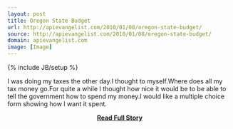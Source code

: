 ```yaml
---
layout: post
title: Oregon State Budget
url: http://apievangelist.com/2010/01/08/oregon-state-budget/
source: http://apievangelist.com/2010/01/08/oregon-state-budget/
domain: apievangelist.com
image: [Image]
---
```

{% include JB/setup %}<p>I was doing my taxes the other day.I thought to myself.Where does all my tax money go.For quite a while I thought how nice it would be to be able to tell the government how to spend my money.I would like a multiple choice form showing how I want it spent.</p>
<center><p><a href="http://apievangelist.com/2010/01/08/oregon-state-budget/" style='padding:25px; font-sze:18px; font-weight: bold;'>Read Full Story</a></p></center>
